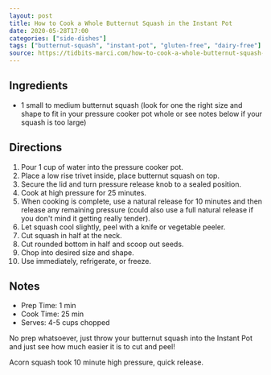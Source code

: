 ```yaml
---
layout: post
title: How to Cook a Whole Butternut Squash in the Instant Pot
date: 2020-05-28T17:00
categories: ["side-dishes"]
tags: ["butternut-squash", "instant-pot", "gluten-free", "dairy-free"]
source: https://tidbits-marci.com/how-to-cook-a-whole-butternut-squash-in-the-instant-pot/
---
```


## Ingredients

- 1 small to medium butternut squash (look for one the right size and shape to fit in your pressure cooker pot whole or see notes below if your squash is too large)
  
## Directions

1. Pour 1 cup of water into the pressure cooker pot.
2. Place a low rise trivet inside, place butternut squash on top.
2. Secure the lid and turn pressure release knob to a sealed position.
3. Cook at high pressure for 25 minutes.
3. When cooking is complete, use a natural release for 10 minutes and then release any remaining pressure (could also use a full natural release if you don't mind it getting really tender).
4. Let squash cool slightly, peel with a knife or vegetable peeler.
5. Cut squash in half at the neck.
6. Cut rounded bottom in half and scoop out seeds.
7. Chop into desired size and shape.
8. Use immediately, refrigerate, or freeze.

## Notes

- Prep Time: 1 min 
- Cook Time: 25 min 
- Serves: 4-5 cups chopped

No prep whatsoever, just throw your butternut squash into the Instant Pot and just see how much easier it is to cut and peel!

Acorn squash took 10 minute high pressure, quick release.
